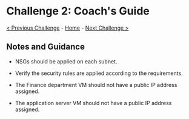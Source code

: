 # Challenge 2: Coach's Guide

[< Previous Challenge](./Challenge-1.md) - [Home](./README.md) - [Next Challenge >](./Challenge-3.md)

## Notes and Guidance

- NSGs should be applied on each subnet.

- Verify the security rules are applied according to the requirements.

- The Finance department VM should not have a public IP address assigned.

- The application server VM should not have a public IP address assigned.

